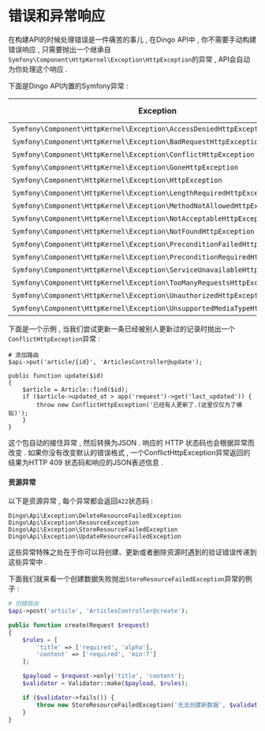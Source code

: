 # 错误和异常响应

在构建API的时候处理错误是一件痛苦的事儿 , 在Dingo API中 , 你不需要手动构建错误响应 , 只需要抛出一个继承自`Symfony\Component\HttpKernel\Exception\HttpException`的异常 , API会自动为你处理这个响应 .

下面是Dingo API内置的Symfony异常 :

| Exception | Status Code |
| --- | ---: |
| `Symfony\Component\HttpKernel\Exception\AccessDeniedHttpException` | 403 |
| `Symfony\Component\HttpKernel\Exception\BadRequestHttpException` | 400 |
| `Symfony\Component\HttpKernel\Exception\ConflictHttpException` | 409 |
| `Symfony\Component\HttpKernel\Exception\GoneHttpException` | 410 |
| `Symfony\Component\HttpKernel\Exception\HttpException` | 500 |
| `Symfony\Component\HttpKernel\Exception\LengthRequiredHttpException` | 411 |
| `Symfony\Component\HttpKernel\Exception\MethodNotAllowedHttpException` | 405 |
| `Symfony\Component\HttpKernel\Exception\NotAcceptableHttpException` | 406 |
| `Symfony\Component\HttpKernel\Exception\NotFoundHttpException` | 404 |
| `Symfony\Component\HttpKernel\Exception\PreconditionFailedHttpException` | 412 |
| `Symfony\Component\HttpKernel\Exception\PreconditionRequiredHttpException` | 428 |
| `Symfony\Component\HttpKernel\Exception\ServiceUnavailableHttpException` | 503 |
| `Symfony\Component\HttpKernel\Exception\TooManyRequestsHttpException` | 429 |
| `Symfony\Component\HttpKernel\Exception\UnauthorizedHttpException` | 401 |
| `Symfony\Component\HttpKernel\Exception\UnsupportedMediaTypeHttpException` | 415 |

下面是一个示例 , 当我们尝试更新一条已经被别人更新过的记录时抛出一个`ConflictHttpException`异常 :

```
# 添加路由
$api->put('article/{id}', 'ArticlesController@update');

public function update($id)
{
    $article = Article::find($id);
    if ($article->updated_at > app('request')->get('last_updated')) {
        throw new ConflictHttpException('已经有人更新了.(这里仅仅为了模拟)');
    }
}
```

这个包自动的接住异常 , 然后转换为JSON . 响应的 HTTP 状态码也会根据异常而改变 . 如果你没有改变默认的错误格式 , 一个ConflictHttpException异常返回的结果为HTTP 409 状态码和响应的JSON表述信息 .

#### **资源异常**

以下是资源异常 , 每个异常都会返回`422`状态码 : 

```
Dingo\Api\Exception\DeleteResourceFailedException
Dingo\Api\Exception\ResourceException
Dingo\Api\Exception\StoreResourceFailedException
Dingo\Api\Exception\UpdateResourceFailedException
```

这些异常特殊之处在于你可以将创建、更新或者删除资源时遇到的验证错误传递到这些异常中 . 

下面我们就来看一个创建数据失败抛出`StoreResourceFailedException`异常的例子 : 

```php
# 创建路由
$api->post('article', 'ArticlesController@create');

public function create(Request $request)
{
    $rules = [
        'title' => ['required', 'alpha'],
        'content' => ['required', 'min:7']
    ];

    $payload = $request->only('title', 'content');
    $validator = Validator::make($payload, $rules);

    if ($validator->fails()) {
        throw new StoreResourceFailedException('无法创建新数据', $validator->errors());
    }
}
```



